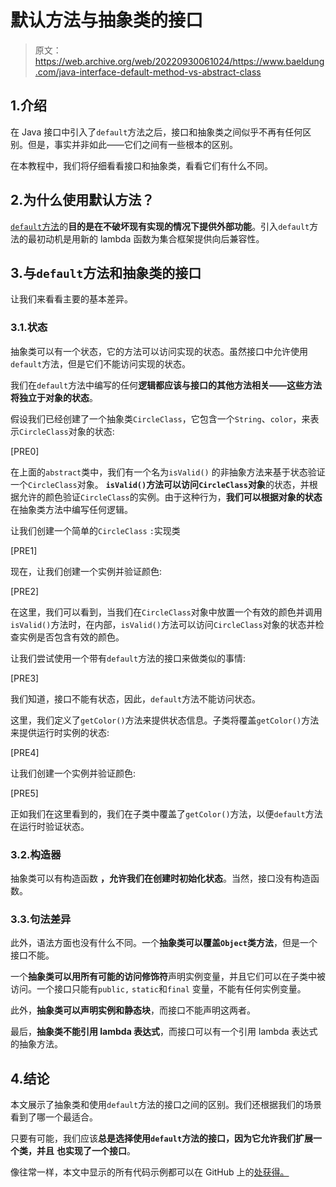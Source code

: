 # 默认方法与抽象类的接口

> 原文：<https://web.archive.org/web/20220930061024/https://www.baeldung.com/java-interface-default-method-vs-abstract-class>

## 1.介绍

在 Java 接口中引入了`default`方法之后，接口和抽象类之间似乎不再有任何区别。但是，事实并非如此——它们之间有一些根本的区别。

在本教程中，我们将仔细看看接口和抽象类，看看它们有什么不同。

## 2.为什么使用默认方法？

[`default`方法](/web/20220524112200/https://www.baeldung.com/java-static-default-methods#why-default-methods-in-interfaces-are-needed)的**目的是在不破坏现有实现的情况下提供外部功能**。引入`default`方法的最初动机是用新的 lambda 函数为集合框架提供向后兼容性。

## 3.与`default`方法和抽象类的接口

让我们来看看主要的基本差异。

### 3.1.状态

抽象类可以有一个状态，它的方法可以访问实现的状态。虽然接口中允许使用`default`方法，但是它们不能访问实现的状态。

我们在`default`方法中编写的任何**逻辑都应该与接口的其他方法相关——这些方法将独立于对象的状态**。

假设我们已经创建了一个抽象类`CircleClass`，它包含一个`String`、`color`，来表示`CircleClass`对象的状态:

[PRE0]

在上面的`abstract`类中，我们有一个名为`isValid()` 的非抽象方法来基于状态验证一个`CircleClass`对象。 **`isValid()`方法可以访问`CircleClass`对象**的状态，并根据允许的颜色验证`CircleClass`的实例。由于这种行为，**我们可以根据对象的状态**在抽象类方法中编写任何逻辑。

让我们创建一个简单的`CircleClass` `:`实现类

[PRE1]

现在，让我们创建一个实例并验证颜色:

[PRE2]

在这里，我们可以看到，当我们在`CircleClass`对象中放置一个有效的颜色并调用`isValid()`方法时，在内部，`isValid()`方法可以访问`CircleClass`对象的状态并检查实例是否包含有效的颜色。

让我们尝试使用一个带有`default`方法的接口来做类似的事情:

[PRE3]

我们知道，接口不能有状态，因此，`default`方法不能访问状态。

这里，我们定义了`getColor()`方法来提供状态信息。子类将覆盖`getColor()`方法来提供运行时实例的状态:

[PRE4]

让我们创建一个实例并验证颜色:

[PRE5]

正如我们在这里看到的，我们在子类中覆盖了`getColor()`方法，以便`default`方法在运行时验证状态。

### 3.2.构造器

抽象类可以有构造函数 **，允许我们在创建时初始化状态**。当然，接口没有构造函数。

### 3.3.句法差异

此外，语法方面也没有什么不同。一个**抽象类可以覆盖`Object`类方法**，但是一个接口不能。

一个**抽象类可以用所有可能的访问修饰符**声明实例变量，并且它们可以在子类中被访问。一个接口只能有`public,` `static`和`final` 变量，不能有任何实例变量。

此外，**抽象类可以声明实例和静态块**，而接口不能声明这两者。

最后，**抽象类不能引用 lambda 表达式**，而接口可以有一个引用 lambda 表达式的抽象方法。

## 4.结论

本文展示了抽象类和使用`default`方法的接口之间的区别。我们还根据我们的场景看到了哪一个最适合。

只要有可能，我们应该**总是选择使用`default`方法的接口，因为它允许我们扩展一个类，并且** **也实现了一个接口**。

像往常一样，本文中显示的所有代码示例都可以在 GitHub 上的[处获得。](https://web.archive.org/web/20220524112200/https://github.com/eugenp/tutorials/tree/master/core-java-modules/core-java-8-2)